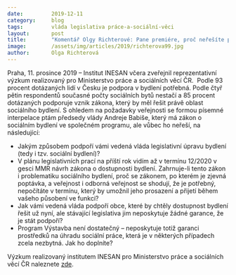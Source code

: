 ```yaml
---
date:         2019-12-11
category:     blog
tags:         vláda legislativa práce-a-sociální-věci
layout:       post
title:        "Komentář Olgy Richterové: Pane premiére, proč neřešíte palčivý problém s dostupným a obecním bydlením?"
image:        /assets/img/articles/2019/richterova99.jpg
author:       Olga Richterová
---
```


Praha, 11. prosince 2019 – Institut INESAN včera zveřejnil reprezentativní výzkum realizovaný pro Ministerstvo práce a sociálních věcí ČR.  Podle 93 procent dotázaných lidí v Česku je podpora v bydlení potřebná. Podle čtyř pětin respondentů současné počty sociálních bytů nestačí a 85 procent dotázaných podporuje vznik zákona, který by měl řešit právě oblast sociálního bydlení. S ohledem na požadavky veřejnosti se formou písemné interpelace ptám předsedy vlády Andreje Babiše, který má zákon o sociálním bydlení ve společném programu, ale vůbec ho neřeší, na následující:        
* Jakým způsobem podpoří vámi vedená vláda legislativní úpravu bydlení (tedy i tzv. sociální bydlení)?        
* V plánu legislativních prací na příští rok vidím až v termínu 12/2020 v gesci MMR návrh zákona o dostupnosti bydlení. Zahrnuje-li tento zákon i problematiku sociálního bydlení, proč se zákonem, po kterém je zjevná poptávka, a veřejnost i odborná veřejnost se shodují, že je potřebný, nepočítáte v termínu, který by umožnil jeho prosazení a přijetí během vašeho působení ve funkci?
* Jak vámi vedená vláda podpoří obce, které by chtěly dostupnost bydlení řešit už nyní, ale stávající legislativa jim neposkytuje žádné garance, že je stát podpoří?     
* Program Výstavba není dostatečný – neposkytuje totiž garanci prostředků na úhradu sociální práce, která je v některých případech zcela nezbytná. Jak ho doplníte? 

Výzkum realizovaný institutem INESAN pro Ministerstvo práce a sociálních věcí ČR naleznete [zde](http://www.socialnibydleni.mpsv.cz/cs/novinky/218-vyzkum-sousedskych-vztahu-a-postoju-k-socialnimu-bydleni). 
